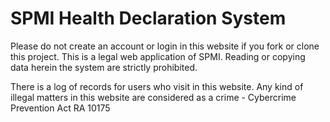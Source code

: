 # SPMI Health Declaration System

Please do not create an account or login in this website if you fork or clone this project. 
This is a legal web application of SPMI. Reading or copying data herein the system are strictly prohibited.

There is a log of records for users who visit in this website. Any kind of illegal matters in this website are considered as a crime - Cybercrime Prevention Act
RA 10175

